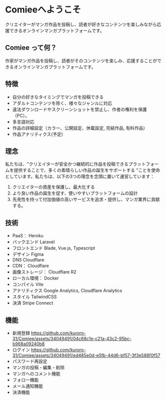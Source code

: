 # Comieeへようこそ
クリエイターがマンガ作品を投稿し、読者が好きなコンテンツを楽しみながら応援できるオンラインマンガプラットフォームです。
## Comiee って何？
作家がマンガ作品を投稿し、読者がそのコンテンツを楽しみ、応援することができるオンラインマンガプラットフォームです。
## 特徴
- 自分の好きなタイミングでマンガを投稿できる
- アダルトコンテンツを除く、様々なジャンルに対応
- 違法ダウンロードやスクリーンショットを禁止し、作者の権利を保護（PC）。
- 多言語対応
- 作品の詳細設定（カラー、公開設定、休載設定, 完結作品, 有料作品）
- 作品アナリティクス(予定)

## 理念
私たちは、"クリエイターが安全かつ継続的に作品を投稿できるプラットフォームを提供することで、多くの素晴らしい作品の誕生をサポートする "ことを使命としています。私たちは、以下の3つの理念を念頭に置いて運営しています：

1. クリエイターの資産を保護し、最大化する
2. より良い作品の誕生を促す、使いやすいプラットフォームの設計
3. 先見性を持って付加価値の高いサービスを追求・提供し、マンガ業界に貢献する。

## 技術

- PaaS： Heroku
- バックエンド Laravel
- フロントエンド Blade, Vue.js, Typescript
- デザイン Figma
- DNS Cloudflare
- CDN： Cloudflare
- 画像ストレージ： Cloudflare R2
- ローカル環境： Docker
- コンパイル Vite
- アナリティクス Google Analytics, Cloudflare Analytics
- スタイル TailwindCSS
- 決済 Stripe Connect

## 機能
- 新規登録
https://github.com/kuroro-31/Comiee/assets/34049491/04c68c1e-c21a-43c2-95bc-b968a09240b8
- ログイン
https://github.com/kuroro-31/Comiee/assets/34049491/ed485e0d-e5fb-44d6-bf57-3f3e588f0f57
- パスワード再設定
- マンガの投稿・編集・削除
- マンガへのコメント機能
- フォロー機能
- メール通知機能
- 決済機能
